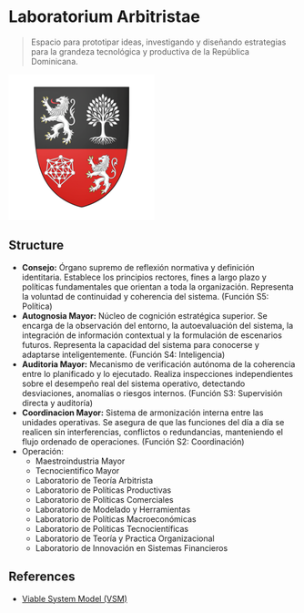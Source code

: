 # Laboratorium Arbitristae

> Espacio para prototipar ideas, investigando y diseñando estrategias para la grandeza tecnológica y productiva de la República Dominicana.

![Escudo de Armas - Laboratorio Arbitrista](https://raw.githubusercontent.com/csiglab/Meta/refs/heads/main/img/resized/bremontix-laboratorio-arbitrista_256x256.png)

## Structure

- **Consejo:** Órgano supremo de reflexión normativa y definición identitaria. Establece los principios rectores, fines a largo plazo y políticas fundamentales que orientan a toda la organización. Representa la voluntad de continuidad y coherencia del sistema. (Función S5: Política)
- **Autognosia Mayor:** Núcleo de cognición estratégica superior. Se encarga de la observación del entorno, la autoevaluación del sistema, la integración de información contextual y la formulación de escenarios futuros. Representa la capacidad del sistema para conocerse y adaptarse inteligentemente. (Función S4: Inteligencia)
- **Auditoria Mayor:** Mecanismo de verificación autónoma de la coherencia entre lo planificado y lo ejecutado. Realiza inspecciones independientes sobre el desempeño real del sistema operativo, detectando desviaciones, anomalías o riesgos internos. (Función S3: Supervisión directa y auditoría)
- **Coordinacion Mayor:** Sistema de armonización interna entre las unidades operativas. Se asegura de que las funciones del día a día se realicen sin interferencias, conflictos o redundancias, manteniendo el flujo ordenado de operaciones. (Función S2: Coordinación)
- Operación:
    - Maestroindustria Mayor
    - Tecnocientifico  Mayor
    - Laboratorio de Teoría Arbitrista
    - Laboratorio de Políticas Productivas
    - Laboratorio de Políticas Comerciales
    - Laboratorio de Modelado y Herramientas
    - Laboratorio de Políticas Macroeconómicas
    - Laboratorio de Políticas Tecnocientíficas
    - Laboratorio de Teoría y Practica Organizacional
    - Laboratorio de Innovación en Sistemas Financieros

## References

- [Viable System Model (VSM)](https://en.wikipedia.org/wiki/Viable_system_model)
